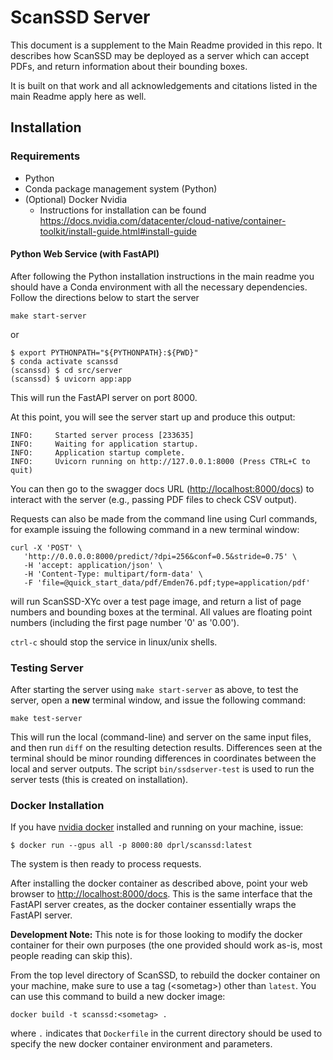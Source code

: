 # ScanSSD Server

This document is a supplement to the Main Readme provided in this repo. It describes how ScanSSD
may be deployed as a server which can accept PDFs, and return information about their bounding boxes.

It is built on that work and all acknowledgements and citations listed in the main Readme 
apply here as well. 

## Installation
### Requirements

 * Python
 * Conda package management system (Python)
 * (Optional) Docker Nvidia
   * Instructions for installation can be found https://docs.nvidia.com/datacenter/cloud-native/container-toolkit/install-guide.html#install-guide


#### Python Web Service (with FastAPI)

After following the Python installation instructions in the main readme you should 
have a Conda environment with all the necessary dependencies. Follow the directions below to start the server
```shell
make start-server
```
or 
```shell
$ export PYTHONPATH="${PYTHONPATH}:${PWD}"
$ conda activate scanssd
(scanssd) $ cd src/server
(scanssd) $ uvicorn app:app 
```
This will run the FastAPI server on port 8000.

At this point, you will see the server start up and produce this output:

```
INFO:     Started server process [233635]
INFO:     Waiting for application startup.
INFO:     Application startup complete.
INFO:     Uvicorn running on http://127.0.0.1:8000 (Press CTRL+C to quit)
```

You can then go to the swagger docs URL ([http://localhost:8000/docs](http://localhost:8000/docs)) 
to interact with the server (e.g., passing PDF files to check CSV output).  

Requests can also be made from the command line using Curl commands, for example issuing the 
following command in a new terminal window:

```shell
curl -X 'POST' \
   'http://0.0.0.0:8000/predict/?dpi=256&conf=0.5&stride=0.75' \
   -H 'accept: application/json' \
   -H 'Content-Type: multipart/form-data' \
   -F 'file=@quick_start_data/pdf/Emden76.pdf;type=application/pdf'
```
will run ScanSSD-XYc over a test page image, and return a list of page numbers and 
bounding boxes at the terminal. All values are floating point numbers (including
the first page number '0' as '0.00').

`ctrl-c` should stop the service in linux/unix shells.

### Testing Server

After starting the server using `make start-server` as above, to test the
server, open a **new** terminal window, and issue the following command:

```shell
make test-server
```

This will run the local (command-line) and server on the same input files,
and then run `diff` on the resulting detection results. Differences seen
at the terminal should be minor rounding differences in coordinates between
the local and server outputs. The script `bin/ssdserver-test` is used to
run the server tests (this is created on installation).

### Docker Installation

If you have [nvidia docker](https://docs.nvidia.com/datacenter/cloud-native/container-toolkit/install-guide.html) installed and running on your machine, issue:

```shell script
$ docker run --gpus all -p 8000:80 dprl/scanssd:latest
```

The system is then ready to process requests. 

After installing the docker container as described above, point your web browser to [http://localhost:8000/docs](http://localhost:8000/docs). This is the same interface that the FastAPI server creates, as the docker container essentially wraps the FastAPI server.

**Development Note:** This note is for those looking to modify the docker container for their own purposes (the one provided should work as-is, most people reading can skip this).

From the top level directory of ScanSSD, to rebuild the docker container on your machine, make sure to use a tag (&lt;sometag&gt;) other than `latest`. You can use this command to build a new  docker image:

```shell script
docker build -t scanssd:<sometag> . 
```
where `.` indicates that `Dockerfile` in the current directory should be used to specify the new docker container environment and parameters.



